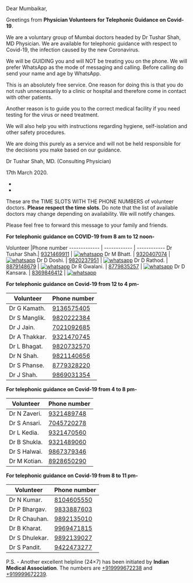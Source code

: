 Dear Mumbaikar,

Greetings from **Physician Volunteers for Telephonic Guidance on Covid-19**. 

We are a voluntary group of Mumbai doctors headed by Dr Tushar Shah, MD Physician. We are available for telephonic guidance with respect to Covid-19, the infection caused by the new Coronavirus. 

We will be GUIDING you and will NOT be treating you on the phone. We will prefer WhatsApp as the mode of messaging and calling. Before calling do send your name and age by WhatsApp. 

This is an absolutely free service. One reason for doing this is that you do not rush unnecessarily to a clinic or hospital and therefore come in contact with other patients.

Another reason is to guide you to the correct medical facility if you need testing for the virus or need treatment. 

We will also help you with instructions regarding hygiene, self-isolation and other safety procedures. 

We are doing this purely as a service and will not be held responsible for the decisions you make based on our guidance.

Dr Tushar Shah, MD. (Consulting Physician) 

17th March 2020.

-
-

These are the TIME SLOTS WITH THE PHONE NUMBERS of volunteer doctors. **Please respect the time slots**. Do note that the list of available doctors may change depending on availability. We will notify changes.

Please feel free to forward this message to your family and friends. 

**For telephonic guidance on COVID-19 from 8 am to 12 noon-**

Volunteer      |Phone number
 ------------- | ------------ | ------------
Dr Tushar Shah.| [9321469911](tel:+919321469911) | [![whatsapp](https://seeklogo.net/wp-content/uploads/2018/04/whatsapp-logo.png "whatsapp")](https://wa.me/919321469911)
Dr M Bhatt.    | [9320407074](tel:+919320407074) | [![whatsapp](https://seeklogo.net/wp-content/uploads/2018/04/whatsapp-logo.png "whatsapp")](https://wa.me/919320407074)
Dr D Doshi.    | [9820237951](tel:+919820237951) | [![whatsapp](https://seeklogo.net/wp-content/uploads/2018/04/whatsapp-logo.png "whatsapp")](https://wa.me/919820237951)
Dr D Rathod.   | [8879148679](tel:+918879148679) | [![whatsapp](https://seeklogo.net/wp-content/uploads/2018/04/whatsapp-logo.png "whatsapp")](https://wa.me/918879148679)
Dr R Gwalani.  | [8779835257](tel:+918779835257) | [![whatsapp](https://seeklogo.net/wp-content/uploads/2018/04/whatsapp-logo.png "whatsapp")](https://wa.me/918779835257)
Dr D Kansara.  | [8369846412](tel:+918369846412) | [![whatsapp](https://seeklogo.net/wp-content/uploads/2018/04/whatsapp-logo.png "whatsapp")](https://wa.me/918369846412)


**For telephonic guidance on Covid-19 from 12 to 4 pm-**

Volunteer      |Phone number
 ------------- | ------------
Dr G Kamath.   | [9136575405](tel:+919136575405) | [![whatsapp](https://seeklogo.net/wp-content/uploads/2018/04/whatsapp-logo.png "whatsapp")](https://wa.me/919136575405)
Dr S Manglik.  | [9820222384](tel:+919820222384) | [![whatsapp](https://seeklogo.net/wp-content/uploads/2018/04/whatsapp-logo.png "whatsapp")](https://wa.me/919820222384)
Dr J Jain.     | [7021092685](tel:+917021092685) | [![whatsapp](https://seeklogo.net/wp-content/uploads/2018/04/whatsapp-logo.png "whatsapp")](https://wa.me/917021092685)
Dr A Thakkar.  | [9321470745](tel:+919321470745) | [![whatsapp](https://seeklogo.net/wp-content/uploads/2018/04/whatsapp-logo.png "whatsapp")](https://wa.me/919321470745)
Dr L Bhagat.   | [9820732570](tel:+919820732570) | [![whatsapp](https://seeklogo.net/wp-content/uploads/2018/04/whatsapp-logo.png "whatsapp")](https://wa.me/919820732570)
Dr N Shah.     | [9821140656](tel:+919821140656) | [![whatsapp](https://seeklogo.net/wp-content/uploads/2018/04/whatsapp-logo.png "whatsapp")](https://wa.me/919821140656)
Dr S Phanse.   | [8779328220](tel:+918779328220) | [![whatsapp](https://seeklogo.net/wp-content/uploads/2018/04/whatsapp-logo.png "whatsapp")](https://wa.me/918779328220)
Dr J Shah.     | [9869031354](tel:+919869031354) | [![whatsapp](https://seeklogo.net/wp-content/uploads/2018/04/whatsapp-logo.png "whatsapp")](https://wa.me/919869031354)


**For telephonic guidance on Covid-19 from 4 to 8 pm-**

Volunteer      |Phone number
 ------------- | ------------
Dr N Zaveri.   | [9321489748](tel:+919321489748)
Dr S Ansari.   | [7045720278](tel:+917045720278)
Dr L Kedia.    | [9321470560](tel:+919321470560)
Dr B Shukla.   | [9321489060](tel:+919321489060)
Dr S Halwai.   | [9867379346](tel:+919867379346)
Dr M Kotian.   | [8928650290](tel:+918928650290)


**For telephonic guidance on Covid-19 from 8 to 11 pm-**

Volunteer      |Phone number
 ------------- | ------------
Dr N Kumar.    | [8104605550](tel:+918104605550)
Dr P Bhargav.  | [9833887603](tel:+919833887603)
Dr R Chauhan.  | [9892135010](tel:+919892135010)
Dr B Kharat.   | [9969471815](tel:+919969471815)
Dr S Dhulekar. | [9892139027](tel:+919892139027)
Dr S Pandit.   | [9422473277](tel:+919422473277)


P.S. - Another excellent helpline (24×7) has been initiated by **Indian Medical Association**. 
The numbers are [+919999672238](tel:+919999672238) and [+919999672239](tel:+919999672239).
